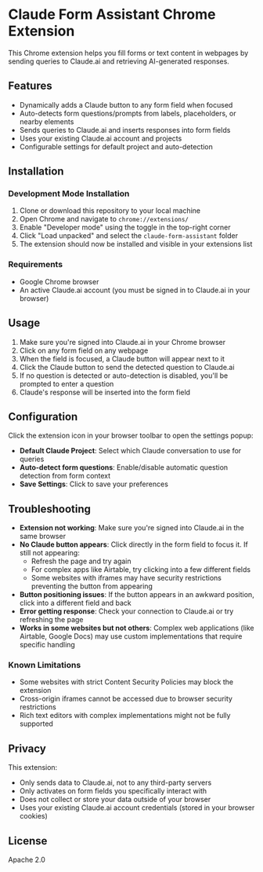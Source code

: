 # Claude Form Assistant Chrome Extension

This Chrome extension helps you fill forms or text content in webpages by sending queries to Claude.ai and retrieving AI-generated responses.

## Features

- Dynamically adds a Claude button to any form field when focused
- Auto-detects form questions/prompts from labels, placeholders, or nearby elements
- Sends queries to Claude.ai and inserts responses into form fields
- Uses your existing Claude.ai account and projects
- Configurable settings for default project and auto-detection

## Installation

### Development Mode Installation

1. Clone or download this repository to your local machine
2. Open Chrome and navigate to `chrome://extensions/`
3. Enable "Developer mode" using the toggle in the top-right corner
4. Click "Load unpacked" and select the `claude-form-assistant` folder
5. The extension should now be installed and visible in your extensions list

### Requirements

- Google Chrome browser
- An active Claude.ai account (you must be signed in to Claude.ai in your browser)

## Usage

1. Make sure you're signed into Claude.ai in your Chrome browser
2. Click on any form field on any webpage
3. When the field is focused, a Claude button will appear next to it
4. Click the Claude button to send the detected question to Claude.ai
5. If no question is detected or auto-detection is disabled, you'll be prompted to enter a question
6. Claude's response will be inserted into the form field

## Configuration

Click the extension icon in your browser toolbar to open the settings popup:

- **Default Claude Project**: Select which Claude conversation to use for queries
- **Auto-detect form questions**: Enable/disable automatic question detection from form context
- **Save Settings**: Click to save your preferences

## Troubleshooting

- **Extension not working**: Make sure you're signed into Claude.ai in the same browser
- **No Claude button appears**: Click directly in the form field to focus it. If still not appearing:
  - Refresh the page and try again
  - For complex apps like Airtable, try clicking into a few different fields
  - Some websites with iframes may have security restrictions preventing the button from appearing
- **Button positioning issues**: If the button appears in an awkward position, click into a different field and back
- **Error getting response**: Check your connection to Claude.ai or try refreshing the page
- **Works in some websites but not others**: Complex web applications (like Airtable, Google Docs) may use custom implementations that require specific handling

### Known Limitations

- Some websites with strict Content Security Policies may block the extension
- Cross-origin iframes cannot be accessed due to browser security restrictions
- Rich text editors with complex implementations might not be fully supported

## Privacy

This extension:
- Only sends data to Claude.ai, not to any third-party servers
- Only activates on form fields you specifically interact with
- Does not collect or store your data outside of your browser
- Uses your existing Claude.ai account credentials (stored in your browser cookies)

## License

Apache 2.0

